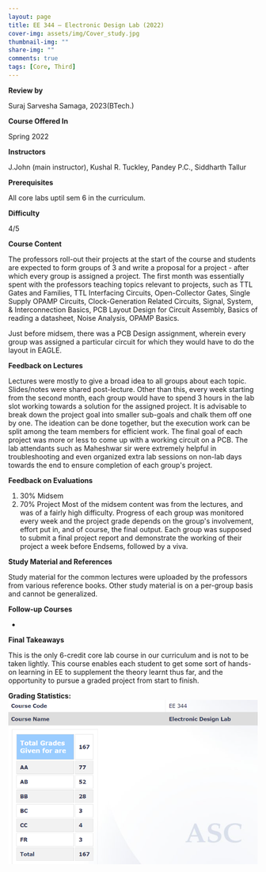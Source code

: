 ```yaml
---
layout: page
title: EE 344 – Electronic Design Lab (2022)
cover-img: assets/img/Cover_study.jpg
thumbnail-img: ""
share-img: ""
comments: true
tags: [Core, Third]
---
```


**Review by**

Suraj Sarvesha Samaga, 2023(BTech.)

**Course Offered In**

Spring 2022

**Instructors**

J.John (main instructor), Kushal R. Tuckley, Pandey P.C., Siddharth Tallur

**Prerequisites**

All core labs uptil sem 6 in the curriculum.

**Difficulty**

4/5

**Course Content**

The professors roll-out their projects at the start of the course and students are expected to form groups of 3 and write a proposal for a project - after which every group is assigned a project. The first month was essentially spent with the professors teaching topics relevant to projects, such as TTL Gates and Families, TTL Interfacing Circuits, Open-Collector Gates, Single Supply OPAMP Circuits, Clock-Generation Related Circuits, Signal, System, & Interconnection Basics, PCB Layout Design for Circuit Assembly, Basics of reading a datasheet, Noise Analysis, OPAMP Basics.

Just before midsem, there was a PCB Design assignment, wherein every group was assigned a particular circuit for which they would have to do the layout in EAGLE.

**Feedback on Lectures**

Lectures were mostly to give a broad idea to all groups about each topic. Slides/notes were shared post-lecture. Other than this, every week starting from the second month, each group would have to spend 3 hours in the lab slot working towards a solution for the assigned project. It is advisable to break down the project goal into smaller sub-goals and chalk them off one by one. The ideation can be done together, but the execution work can be split among the team members for efficient work. The final goal of each project was more or less to come up with a working circuit on a PCB. 
The lab attendants such as Maheshwar sir were extremely helpful in troubleshooting and even organized extra lab sessions on non-lab days towards the end to ensure completion of each group's project.

**Feedback on Evaluations**

1. 30% Midsem
2. 70% Project
Most of the midsem content was from the lectures, and was of a fairly high difficulty. Progress of each group was monitored every week and the project grade depends on the group's involvement, effort put in, and of course, the final output. Each group was supposed to submit a final project report and demonstrate the working of their project a week before Endsems, followed by a viva.

**Study Material and References**

Study material for the common lectures were uploaded by the professors from various reference books. Other study material is on a per-group basis and cannot be generalized.

**Follow-up Courses**

-

**Final Takeaways**

This is the only 6-credit core lab course in our curriculum and is not to be taken lightly. This course enables each student to get some sort of hands-on learning in EE to supplement the theory learnt thus far, and the opportunity to pursue a graded project from start to finish.

**Grading Statistics:**
![Grades](EE344_2022_grades.png)
